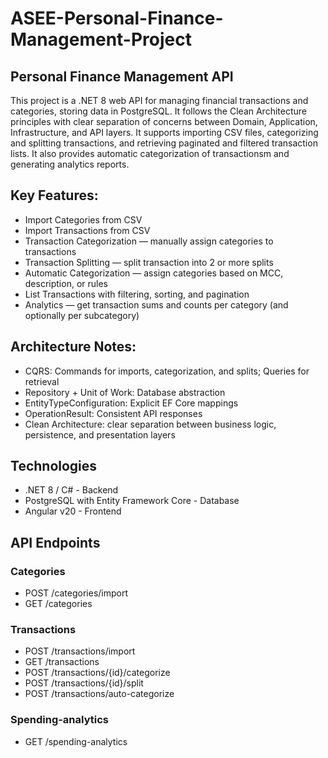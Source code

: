 # ASEE-Personal-Finance-Management-Project

## Personal Finance Management API 

This project is a .NET 8 web API for managing financial transactions and categories, storing data in PostgreSQL. It follows the Clean Architecture principles with clear separation of concerns between Domain, Application, Infrastructure, and API layers.
It supports importing CSV files, categorizing and splitting transactions, and retrieving paginated and filtered transaction lists.
It also provides automatic categorization of transactionsm and generating analytics reports.

## Key Features:

- Import Categories from CSV
- Import Transactions from CSV
- Transaction Categorization — manually assign categories to transactions
- Transaction Splitting — split transaction into 2 or more splits
- Automatic Categorization — assign categories based on MCC, description, or rules
- List Transactions with filtering, sorting, and pagination
- Analytics — get transaction sums and counts per category (and optionally per subcategory)

## Architecture Notes: 

- CQRS: Commands for imports, categorization, and splits; Queries for retrieval
- Repository + Unit of Work: Database abstraction
- EntityTypeConfiguration: Explicit EF Core mappings
- OperationResult: Consistent API responses
- Clean Architecture: clear separation between business logic, persistence, and presentation layers

## Technologies
 - .NET 8 / C# - Backend
 - PostgreSQL with Entity Framework Core - Database
 - Angular v20 - Frontend

## API Endpoints
### Categories
- POST /categories/import
- GET /categories
### Transactions
- POST /transactions/import
- GET /transactions
- POST /transactions/{id}/categorize
- POST /transactions/{id}/split
- POST /transactions/auto-categorize
### Spending-analytics
- GET /spending-analytics
